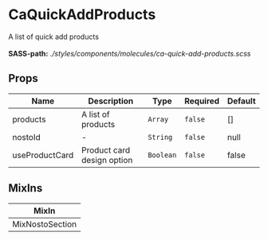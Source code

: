# CaQuickAddProducts

A list of quick add products<br><br> **SASS-path:** _./styles/components/molecules/ca-quick-add-products.scss_

## Props

<!-- @vuese:CaQuickAddProducts:props:start -->
|Name|Description|Type|Required|Default|
|---|---|---|---|---|
|products|A list of products|`Array`|`false`|[]|
|nostoId|-|`String`|`false`|null|
|useProductCard|Product card design option|`Boolean`|`false`|false|

<!-- @vuese:CaQuickAddProducts:props:end -->


## MixIns

<!-- @vuese:CaQuickAddProducts:mixIns:start -->
|MixIn|
|---|
|MixNostoSection|

<!-- @vuese:CaQuickAddProducts:mixIns:end -->


